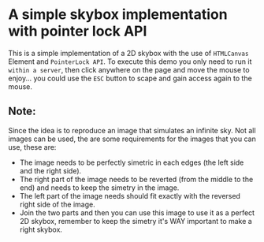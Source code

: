 # A simple skybox implementation with pointer lock API

This is a simple implementation of a 2D skybox with the use of `HTMLCanvas` Element and `PointerLock API`.
To execute this demo you only need to run it `within a server`, then click anywhere on the page and move the mouse to enjoy... you could use the `ESC` button to scape and gain access again to the mouse.

## Note: 

Since the idea is to reproduce an image that simulates an infinite sky. Not all images can be used, the are some requirements for the images that you can use, these are:

* The image needs to be perfectly simetric in each edges (the left side and the right side).
* The right part of the image needs to be reverted (from the middle to the end) and needs to keep the simetry in the image.
* The left part of the image needs should fit exactly with the reversed right side of the image.
* Join the two parts and then you can use this image to use it as a perfect 2D skybox, remember to keep the simetry it's WAY important to make a right skybox.
